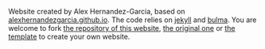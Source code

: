 Website created by Alex Hernandez-Garcia, based on [alexhernandezgarcia.github.io](https://alexhernandezgarcia.github.io/).
The code relies on [jekyll](https://jekyllrb.com/) and [bulma](https://bulma.io/).
You are welcome to fork [the repository of this website](https://github.com/lasierraconpalestina/lasierraconpalestina.github.io), [the original one](https://github.com/alexhernandezgarcia/alexhernandezgarcia.github.io/) or [the template](https://github.com/alexhernandezgarcia/template-personal-website) to create your own website.

